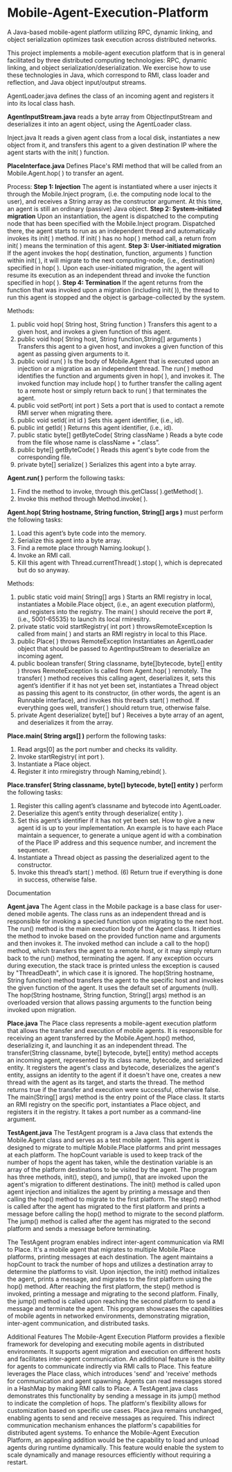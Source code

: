 # Mobile-Agent-Execution-Platform
A Java-based mobile-agent platform utilizing RPC, dynamic linking, and object serialization optimizes task execution across distributed networks.

This project implements a mobile-agent execution platform that is in general facilitated by three distributed computing technologies: RPC, dynamic linking, and object serialization/deserialization. We exercise how to use these technologies in Java, which correspond to RMI, class loader and reflection, and Java object input/output streams.

AgentLoader.java defines the class of an incoming agent and registers it into its local class hash.

**AgentInputStream.java** reads a byte array from ObjectInputStream and deserializes it into an agent object, using the AgentLoader class.

Inject.java It reads a given agent class from a local disk, instantiates a new object from it, and transfers this agent to a given destination IP where the agent starts with the init( ) function.

**PlaceInterface.java** Defines Place's RMI method that will be called from an Mobile.Agent.hop( ) to transfer an agent.

Process: 
**Step 1: Injection** The agent is instantiated where a user injects it through the Mobile.Inject program, (i.e. the computing node local to the user), and receives a String array as the constructor argument. At this time, an agent is still an ordinary (passive) Java object. 
**Step 2: System-initiated migration** Upon an instantiation, the agent is dispatched to the computing node that has been specified with the Mobile.Inject program. Dispatched there, the agent starts to run as an independent thread and automatically invokes its init( ) method. If init( ) has no hop( ) method call, a return from init( ) means the termination of this agent. 
**Step 3: User-initiated migration** If the agent invokes the hop( destination, function, arguments ) function within init( ), it will migrate to the next computing-node, (i.e., destination) specified in hop( ). Upon each user-initiated migration, the agent will resume its execution as an independent thread and invoke the function specified in hop( ). 
**Step 4: Termination** If the agent returns from the function that was invoked upon a migration (including init( )), the thread to run this agent is stopped and the object is garbage-collected by the system.

Methods:
1. public void hop( String host, String function ) Transfers this agent to a given host, and invokes a given function of this agent.
2. public void hop( String host, String function,String[] arguments ) Transfers this agent to a given host, and invokes a given function of this agent as passing given arguments to it.
3. public void run( ) Is the body of Mobile.Agent that is executed upon an injection or a migration as an independent thread. The run( ) method identifies the function and arguments given in hop( ), and invokes it. The invoked function may include hop( ) to further transfer the calling agent to a remote host or simply return back to run( ) that terminates the agent.
4. public void setPort( int port ) Sets a port that is used to contact a remote RMI server when migrating there.
5. public void setId( int id ) Sets this agent identifier, (i.e., id).
6. public int getId( ) Returns this agent identifier, (i.e., id).
7. public static byte[] getByteCode( String className ) Reads a byte code from the file whose name is className + “.class”.
8. public byte[] getByteCode( ) Reads this agent's byte code from the corresponding file.
9. private byte[] serialize( ) Serializes this agent into a byte array.

**Agent.run( )** perform the following tasks:
1. Find the method to invoke, through this.getClass( ).getMethod( ).
2. Invoke this method through Method.invoke( ).

**Agent.hop( String hostname, String function, String[] args )** must perform the following tasks:
1. Load this agent’s byte code into the memory.
2. Serialize this agent into a byte array.
3. Find a remote place through Naming.lookup( ).
4. Invoke an RMI call.
5. Kill this agent with Thread.currentThread( ).stop( ), which is deprecated but do so anyway.

Methods:
1. public static void main( String[] args ) Starts an RMI registry in local, instantiates a Mobile.Place object, (i.e., an agent execution platform), and registers into the registry. The main( ) should receive the port #, (i.e., 5001-65535) to launch its local rmiresitry.
2. private static void startRegistry( int port ) throwsRemoteException Is called from main( ) and starts an RMI registry in local to this Place.
3. public Place( ) throws RemoteException Instantiates an AgentLoader object that should be passed to AgentInputStream to deserialize an incoming agent.
4. public boolean transfer( String classname, byte[]bytecode, byte[] entity ) throws RemoteException Is called from Agent.hop( ) remotely. The transfer( ) method receives this calling agent, deserializes it, sets this agent’s identifier if it has not yet been set, instantiates a Thread object as passing this agent to its constructor, (in other words, the agent is an Runnable interface), and invokes this thread’s start( ) method. If everything goes well, transfer( ) should return true, otherwise false.
5. private Agent deserialize( byte[] buf ) Receives a byte array of an agent, and deserializes it from the array.

**Place.main( String args[] )** perform the following tasks:
1. Read args[0] as the port number and checks its validity.
2. Invoke startRegistry( int port ).
3. Instantiate a Place object.
4. Register it into rmiregistry through Naming,rebind( ).

**Place.transfer( String classname, byte[] bytecode, byte[] entity )** perform the following tasks:
1. Register this calling agent’s classname and bytecode into AgentLoader.
2. Deserialize this agent’s entity through deserialize( entity ).
3. Set this agent’s identifier if it has not yet been set. How to give a new agent id is up to your implementation. An example is to have each Place maintain a sequencer, to generate a unique agent id with a combination of the Place IP address and this sequence number, and increment the sequencer.
4. Instantiate a Thread object as passing the deserialized agent to the constructor.
5. Invoke this thread’s start( ) method. (6) Return true if everything is done in success, otherwise false.

Documentation

**Agent.java** The Agent class in the Mobile package is a base class for user-de ned mobile agents. The class runs as an independent thread and is responsible for invoking a speci ed function upon migrating to the next host. The run() method is the main execution body of the Agent class. It identi es the method to invoke based on the provided function name and arguments and then invokes it. The invoked method can include a call to the hop() method, which transfers the agent to a remote host, or it may simply return back to the run() method, terminating the agent. If any exception occurs during execution, the stack trace is printed unless the exception is caused by "ThreadDeath", in which case it is ignored.
The hop(String hostname, String function) method transfers the agent to the specific host and invokes the given function of the agent. It uses the default set of arguments (null). The hop(String hostname, String function, String[] args) method is an overloaded version that allows passing arguments to the function being invoked upon migration.

**Place.java** The Place class represents a mobile-agent execution platform that allows the transfer and execution of mobile agents. It is responsible for receiving an agent transferred by the Mobile.Agent.hop() method, deserializing it, and launching it as an independent thread.
The transfer(String classname, byte[] bytecode, byte[] entity) method accepts an incoming agent, represented by its class name, bytecode, and serialized entity. It registers the agent's class and bytecode, deserializes the agent's entity, assigns an identity to the agent if it doesn't have one, creates a new thread with the agent as its target, and starts the thread. The method returns true if the transfer and execution were successful, otherwise false.
The main(String[] args) method is the entry point of the Place class. It starts an RMI registry on the specific port, instantiates a Place object, and registers it in the registry. It takes a port number as a command-line argument.

**TestAgent.java** The TestAgent program is a Java class that extends the Mobile.Agent class and serves as a test mobile agent. This agent is designed to migrate to multiple Mobile.Place platforms and print messages at each platform. The hopCount variable is used to keep track of the number of hops the agent has taken, while the destination variable is an array of the platform destinations to be visited by the agent.
The program has three methods, init(), step(), and jump(), that are invoked upon the agent's migration to different destinations. The init() method is called upon agent injection and initializes the agent by printing a message and then calling the hop() method to migrate to the  first platform. The step() method is called after the agent has migrated to the  first platform and prints a message before calling the hop() method to migrate to the second platform. The jump() method is called after the agent has migrated to the second platform and sends a message before terminating.

The TestAgent program enables indirect inter-agent communication via RMI to Place. It's a mobile agent that migrates to multiple Mobile.Place platforms, printing messages at each destination. The agent maintains a hopCount to track the number of hops and utilizes a destination array to determine the platforms to visit.
Upon injection, the init() method initializes the agent, prints a message, and migrates to the  first platform using the hop() method. After reaching the  first platform, the step() method is invoked, printing a message and migrating to the second platform. Finally, the jump() method is called upon reaching the second platform to send a message and terminate the agent.
This program showcases the capabilities of mobile agents in networked environments, demonstrating migration, inter-agent communication, and distributed tasks.

Additional Features
The Mobile-Agent Execution Platform provides a flexible framework for developing and executing mobile agents in distributed environments. It supports agent migration and execution on different hosts and facilitates inter-agent communication. An additional feature is the ability for agents to communicate indirectly via RMI calls to Place.
This feature leverages the Place class, which introduces 'send' and 'receive' methods for communication and agent spawning. Agents can read messages stored in a HashMap by making RMI calls to Place. A TestAgent.java class demonstrates this functionality by sending a message in its jump() method to indicate the completion of hops.
The platform's flexibility allows for customization based on specific use cases. Place.java remains unchanged, enabling agents to send and receive messages as required. This indirect communication mechanism enhances the platform's capabilities for distributed agent systems.
To enhance the Mobile-Agent Execution Platform, an appealing addition would be the capability to load and unload agents during runtime dynamically. This feature would enable the system to scale dynamically and manage resources efficiently without requiring a restart.
